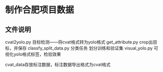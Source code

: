 # 制作合肥项目数据

## 文件说明

cvat2yolo.py 目标检测——将cvat格式转为yolo格式
get_attribute.py crop出目标，并保存
classfy_split_data.py 分类任务 划分训练和验证集
visual_yolo.py 可视化yolo格式标签，检验效果

cvat_data存放标注数据，标注数据导出格式为cvat格式
